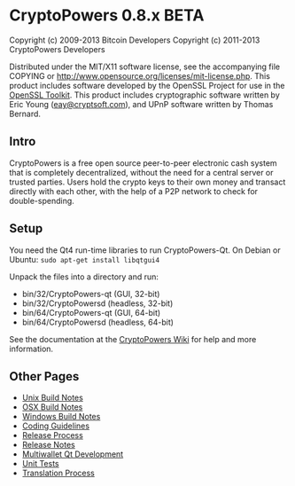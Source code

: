 CryptoPowers 0.8.x BETA
====================

Copyright (c) 2009-2013 Bitcoin Developers
Copyright (c) 2011-2013 CryptoPowers Developers

Distributed under the MIT/X11 software license, see the accompanying
file COPYING or http://www.opensource.org/licenses/mit-license.php.
This product includes software developed by the OpenSSL Project for use in the [OpenSSL Toolkit](http://www.openssl.org/). This product includes
cryptographic software written by Eric Young ([eay@cryptsoft.com](mailto:eay@cryptsoft.com)), and UPnP software written by Thomas Bernard.


Intro
---------------------
CryptoPowers is a free open source peer-to-peer electronic cash system that is
completely decentralized, without the need for a central server or trusted
parties.  Users hold the crypto keys to their own money and transact directly
with each other, with the help of a P2P network to check for double-spending.


Setup
---------------------
You need the Qt4 run-time libraries to run CryptoPowers-Qt. On Debian or Ubuntu:
	`sudo apt-get install libqtgui4`

Unpack the files into a directory and run:

- bin/32/CryptoPowers-qt (GUI, 32-bit)
- bin/32/CryptoPowersd (headless, 32-bit)
- bin/64/CryptoPowers-qt (GUI, 64-bit)
- bin/64/CryptoPowersd (headless, 64-bit)

See the documentation at the [CryptoPowers Wiki](http://CryptoPowers.info)
for help and more information.


Other Pages
---------------------
- [Unix Build Notes](build-unix.md)
- [OSX Build Notes](build-osx.md)
- [Windows Build Notes](build-msw.md)
- [Coding Guidelines](coding.md)
- [Release Process](release-process.md)
- [Release Notes](release-notes.md)
- [Multiwallet Qt Development](multiwallet-qt.md)
- [Unit Tests](unit-tests.md)
- [Translation Process](translation_process.md)
